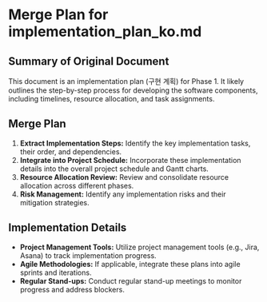 # Merge Plan for implementation_plan_ko.md

## Summary of Original Document
This document is an implementation plan (구현 계획) for Phase 1. It likely outlines the step-by-step process for developing the software components, including timelines, resource allocation, and task assignments.

## Merge Plan
1.  **Extract Implementation Steps:** Identify the key implementation tasks, their order, and dependencies.
2.  **Integrate into Project Schedule:** Incorporate these implementation details into the overall project schedule and Gantt charts.
3.  **Resource Allocation Review:** Review and consolidate resource allocation across different phases.
4.  **Risk Management:** Identify any implementation risks and their mitigation strategies.

## Implementation Details
-   **Project Management Tools:** Utilize project management tools (e.g., Jira, Asana) to track implementation progress.
-   **Agile Methodologies:** If applicable, integrate these plans into agile sprints and iterations.
-   **Regular Stand-ups:** Conduct regular stand-up meetings to monitor progress and address blockers.
